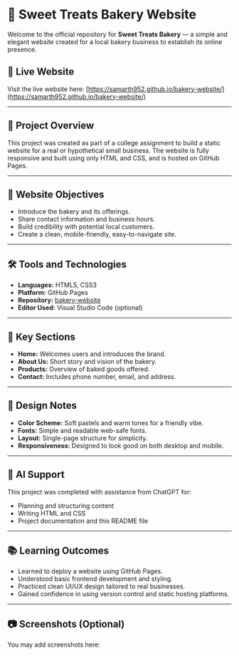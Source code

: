 # 🍰 Sweet Treats Bakery Website

Welcome to the official repository for **Sweet Treats Bakery** — a simple and elegant website created for a local bakery business to establish its online presence.

## 🔗 Live Website
Visit the live website here: [https://samarth952.github.io/bakery-website/](https://samarth952.github.io/bakery-website/)

---

## 📄 Project Overview

This project was created as part of a college assignment to build a static website for a real or hypothetical small business. The website is fully responsive and built using only HTML and CSS, and is hosted on GitHub Pages.

---

## 🎯 Website Objectives

- Introduce the bakery and its offerings.
- Share contact information and business hours.
- Build credibility with potential local customers.
- Create a clean, mobile-friendly, easy-to-navigate site.

---

## 🛠️ Tools and Technologies

- **Languages:** HTML5, CSS3
- **Platform:** GitHub Pages
- **Repository:** [bakery-website](https://github.com/Samarth952/bakery-website)
- **Editor Used:** Visual Studio Code (optional)

---

## 🧱 Key Sections

- **Home:** Welcomes users and introduces the brand.
- **About Us:** Short story and vision of the bakery.
- **Products:** Overview of baked goods offered.
- **Contact:** Includes phone number, email, and address.

---

## 🎨 Design Notes

- **Color Scheme:** Soft pastels and warm tones for a friendly vibe.
- **Fonts:** Simple and readable web-safe fonts.
- **Layout:** Single-page structure for simplicity.
- **Responsiveness:** Designed to look good on both desktop and mobile.

---

## 🤖 AI Support

This project was completed with assistance from ChatGPT for:
- Planning and structuring content
- Writing HTML and CSS
- Project documentation and this README file

---

## 📚 Learning Outcomes

- Learned to deploy a website using GitHub Pages.
- Understood basic frontend development and styling.
- Practiced clean UI/UX design tailored to real businesses.
- Gained confidence in using version control and static hosting platforms.

---

## 📷 Screenshots (Optional)

You may add screenshots here:
